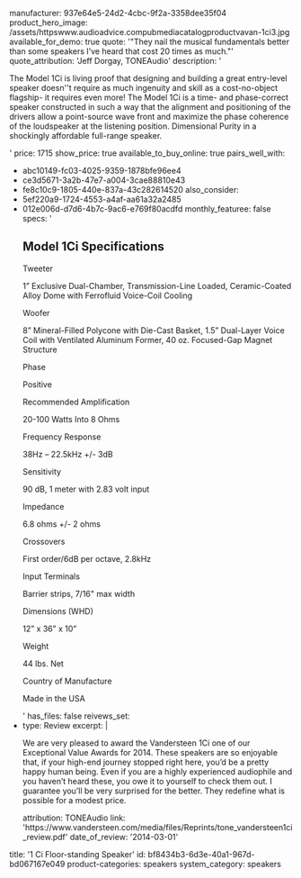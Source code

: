 manufacturer: 937e64e5-24d2-4cbc-9f2a-3358dee35f04
product_hero_image: /assets/httpswww.audioadvice.compubmediacatalogproductvavan-1ci3.jpg
available_for_demo: true
quote: '"They nail the musical fundamentals better than some speakers I’ve heard that cost 20 times as much."'
quote_attribution: 'Jeff Dorgay, TONEAudio'
description: '<p>The Model 1Ci is living proof that designing and building a great entry-level speaker doesn''t require as much ingenuity and skill as a cost-no-object flagship- it requires even more! The Model 1Ci is a time- and phase-correct speaker constructed in such a way that the alignment and positioning of the drivers allow a point-source wave front and maximize the phase coherence of the loudspeaker at the listening position. Dimensional Purity in a shockingly affordable full-range speaker.&nbsp;&nbsp;</p>'
price: 1715
show_price: true
available_to_buy_online: true
pairs_well_with:
  - abc10149-fc03-4025-9359-1878bfe96ee4
  - ce3d5671-3a2b-47e7-a004-3cae88810e43
  - fe8c10c9-1805-440e-837a-43c282614520
also_consider:
  - 5ef220a9-1724-4553-a4af-aa61a32a2485
  - 012e006d-d7d6-4b7c-9ac6-e769f80acdfd
monthly_featuree: false
specs: '<h2>Model 1Ci Specifications</h2><p>Tweeter</p><p>1” Exclusive Dual-Chamber, Transmission-Line Loaded, Ceramic-Coated Alloy Dome with Ferrofluid Voice-Coil Cooling</p><p>Woofer</p><p>8” Mineral-Filled Polycone with Die-Cast Basket, 1.5” Dual-Layer Voice Coil with Ventilated Aluminum Former, 40 oz. Focused-Gap Magnet Structure</p><p>Phase</p><p>Positive</p><p>Recommended Amplification</p><p>20-100 Watts Into 8 Ohms</p><p>Frequency Response</p><p>38Hz – 22.5kHz +/- 3dB</p><p>Sensitivity</p><p>90 dB, 1 meter with 2.83 volt input</p><p>Impedance</p><p>6.8 ohms +/- 2 ohms</p><p>Crossovers</p><p>First order/6dB per octave, 2.8kHz</p><p>Input Terminals</p><p>Barrier strips, 7/16" max width</p><p>Dimensions (WHD)</p><p>12” x 36” x 10”</p><p>Weight</p><p>44 lbs. Net</p><p>Country of Manufacture</p><p>Made in the USA</p>'
has_files: false
reivews_set:
  -
    type: Review
    excerpt: |
      <p>We are very pleased to
      award the Vandersteen 1Ci
      one of our Exceptional Value
      Awards for 2014. These
      speakers are so enjoyable
      that, if your high-end journey
      stopped right here, you’d
      be a pretty happy human
      being. Even if you are a highly
      experienced audiophile and
      you haven’t heard these, you
      owe it to yourself to check
      them out. I guarantee you’ll be
      very surprised for the better.
      They redefine what is possible
      for a modest price.&nbsp; &nbsp;</p>
    attribution: TONEAudio
    link: 'https://www.vandersteen.com/media/files/Reprints/tone_vandersteen1ci_review.pdf'
    date_of_review: '2014-03-01'
title: '1 Ci Floor-standing Speaker'
id: bf8434b3-6d3e-40a1-967d-bd067167e049
product-categories: speakers
system_category: speakers
